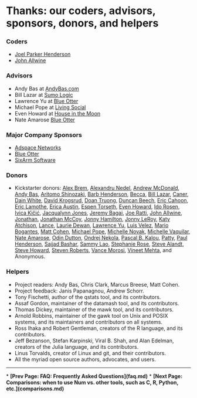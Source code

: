 # Thanks: our coders, advisors, sponsors, donors, and helpers

### Coders

* [Joel Parker Henderson](http://github.com/joelparkerhenderson)
* [John Allwine](https://github.com/jallwine)

### Advisors

* Andy Bas at [AndyBas.com](http://andybas.com)
* Bill Lazar at [Sumo Logic](http://sumologic.com)
* Lawrence Yu at [Blue Otter](http://blueotter.net)
* Michael Pope at [Living Social](http://livingsocial.com)
* Even Howard at [House in the Moon](http://houseinthemoon.com)
* Nate Amarose  [Blue Otter](http://blueotter.net)

### Major Company Sponsors

* [Adspace Networks](http://adspacenetworks.com)
* [Blue Otter](http://blueotter.net)
* [SixArm Software](http://sixarm.com)

### Donors

* Kickstarter donors:
[Alex Brem](https://www.kickstarter.com/profile/freqvibez),
[Alexandru Nedel](https://www.kickstarter.com/profile/916349882),
[Andrew McDonald](https://www.kickstarter.com/profile/682137419),
[Andy Bas](https://www.kickstarter.com/profile/477841983),
[Aritomo Shinozaki](https://www.kickstarter.com/profile/aritomo),
[Barb Henderson](https://www.kickstarter.com/profile/1478635103),
[Becca](https://www.kickstarter.com/profile/460981148),
[Bill Lazar](https://www.kickstarter.com/profile/1640716206),
[Caner](https://www.kickstarter.com/profile/caner),
[Dain White](https://www.kickstarter.com/profile/dainwhite),
[David Krogsrud](https://www.kickstarter.com/profile/716706080),
[Doan Truong](https://www.kickstarter.com/profile/1108887657),
[Duncan Beech](https://www.kickstarter.com/profile/1569217582),
[Eric Cahoon](https://www.kickstarter.com/profile/ecahoon),
[Eric Lamothe](https://www.kickstarter.com/profile/ericl),
[Erica Austin](https://www.kickstarter.com/profile/320141210),
[Espen Torseth](https://www.kickstarter.com/profile/510104035),
[Even Howard](https://www.kickstarter.com/profile/1154983135),
[Ido Rosen](https://www.kickstarter.com/profile/ido),
[Ivica Kičić](https://www.kickstarter.com/profile/1305140661),
[Jacqualynn Jones](https://www.kickstarter.com/profile/1041603700),
[Jeremy Bagai](https://www.kickstarter.com/profile/2139473242),
[Joe Ratti](https://www.kickstarter.com/profile/1494740047),
[John Allwine](https://www.kickstarter.com/profile/941797232),
[Jonathan](https://www.kickstarter.com/profile/899550954),
[Jonathan McCoy](https://www.kickstarter.com/profile/2082177678),
[Jonny Hamilton](https://www.kickstarter.com/profile/1671213970),
[Jonny LeRoy](https://www.kickstarter.com/profile/1187618867),
[Katy Atchison](https://www.kickstarter.com/profile/1805469635),
[Lance](https://www.kickstarter.com/profile/682935683),
[Laurie Dewan](https://www.kickstarter.com/profile/1866687453),
[Lawrence Yu](https://www.kickstarter.com/profile/251870332),
[Luis Velez](https://www.kickstarter.com/profile/1604244352),
[Mario Bogantes](https://www.kickstarter.com/profile/1628770794),
[Matt Cohen](https://www.kickstarter.com/profile/254996529),
[Michael Pope](https://www.kickstarter.com/profile/124039772),
[Michelle Novak](https://www.kickstarter.com/profile/765081405),
[Michelle Vaquilar](https://www.kickstarter.com/profile/263233109),
[Nate Amarose](https://www.kickstarter.com/profile/1753074515),
[Odin Dutton](https://www.kickstarter.com/profile/504607824),
[Ondrej Nekola](https://www.kickstarter.com/profile/1074590221),
[Pascal B. Kalou](https://www.kickstarter.com/profile/1735222166),
[Patty](https://www.kickstarter.com/profile/259531021),
[Paul Henderson](https://www.kickstarter.com/profile/1353952072),
[Sajjad Bashar](https://www.kickstarter.com/profile/115363782),
[Sammy Lao](https://www.kickstarter.com/profile/1616583675),
[Stephanie Rose](https://www.kickstarter.com/profile/1256990289),
[Steve Alandt](https://www.kickstarter.com/profile/239251021),
[Steve Howard](https://www.kickstarter.com/profile/132523397),
[Steven Roberts](https://www.kickstarter.com/profile/1000405747),
[Vance Morosi](https://www.kickstarter.com/profile/1771833525),
[Vineet Mehta](https://www.kickstarter.com/profile/1423958530),
and Anonymous.

### Helpers

* Project readers: Andy Bas, Chris Clark, Marcus Breese, Matt Cohen.
* Project feedback: Janis Papanagnou, Andrew Schorr.
* Tony Fischetti, author of the qstats tool, and its contributors.
* Assaf Gordon, maintainer of the datamash tool, and its contributors.
* Thomas Dickey, maintainer of the mawk tool, and its contributors.
* Arnold Robbins, maintainer of the gawk tool on Unix and POSIX systems, and its maintainers and contributors on all systems.
* Ross Ihaka and Robert Gentleman, creators of the R language, and its contributors.
* Jeff Bezanson, Stefan Karpinski, Viral B. Shah, and Alan Edelman, creators of the Julia language, and its contributors.
* Linus Torvalds, creator of Linux and git, and their contributors.
* All the myriad open source authors, advocates, and users.


<p><hr><nav>
* <b>[Prev Page: FAQ: Frequently Asked Questions](faq.md)</b>
* <b>[Next Page: Comparisons: when to use Num vs. other tools, such as C, R, Python, etc.](comparisons.md)</b>
</nav>
